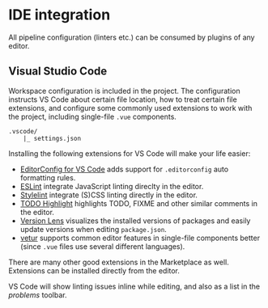 
# IDE integration

All pipeline configuration (linters etc.) can be consumed by plugins of any editor.

## Visual Studio Code

Workspace configuration is included in the project. The configuration instructs VS Code about certain file location, how to treat certain file extensions, and configure some commonly used extensions to work with the project, including single-file `.vue` components.

```
.vscode/
	|_ settings.json
```

Installing the following extensions for VS Code will make your life easier:

- [EditorConfig for VS Code](https://marketplace.visualstudio.com/items?itemName=EditorConfig.EditorConfig) adds support for `.editorconfig` auto formatting rules.
- [ESLint](https://marketplace.visualstudio.com/items?itemName=dbaeumer.vscode-eslint) integrate JavaScript linting direclty in the editor.
- [Stylelint](https://marketplace.visualstudio.com/items?itemName=shinnn.stylelint) integrate (S)CSS linting directly in the editor.
- [TODO Highlight](https://marketplace.visualstudio.com/items?itemName=wayou.vscode-todo-highlight) highlights TODO, FIXME and other similar comments in the editor.
- [Version Lens](https://marketplace.visualstudio.com/items?itemName=pflannery.vscode-versionlens) visualizes the installed versions of packages and easily update versions when editing `package.json`.
- [vetur](https://marketplace.visualstudio.com/items?itemName=octref.vetur) supports common editor features in single-file components better (since `.vue` files use several different languages).

There are many other good extensions in the Marketplace as well. Extensions can be installed directly from the editor.

VS Code will show linting issues inline while editing, and also as a list in the _problems_ toolbar.
